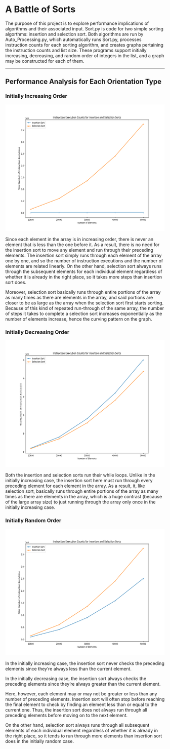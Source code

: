 # A Battle of Sorts

The purpose of this project is to explore performance implications of algorithms and their associated input. Sort.py is code for two simple sorting algorthms: insertion and selection sort. Both algorithms are run by Auto_Processing.py, which automatically runs Sort.py, processes instruction counts for each sorting algorithm, and creates graphs pertaining the instruction counts and list size. These programs support initially increasing, decreasing, and random order of integers in the list, and a graph may be constructed for each of them. 

---

## Performance Analysis for Each Orientation Type

### Initially Increasing Order

<img src="increasing.png" alt="Graph for increasing order" height="400"/>

Since each element in the array is in increasing order, there is never an element that is less than the one before it. As a result, there is no need for the insertion sort to move any element and run through their preceding elements. The insertion sort simply runs through each element of the array one by one, and so the number of instruction executions and the number of elements are related linearly. On the other hand, selection sort always runs through the subsequent elements for each individual element regardless of whether it is already in the right place, so it takes more steps than insertion sort does. 

Moreover, selection sort basically runs through entire portions of the array as many times as there are elements in the array, and said portions are closer to be as large as the array when the selection sort first starts sorting. Because of this kind of repeated run-through of the same array, the number of steps it takes to complete a selection sort increases exponentially as the number of elements increase, hence the curving pattern on the graph.


### Initially Decreasing Order

<img src="decreasing.png" alt="Graph for decreasing order" height="400">

Both the insertion and selection sorts run their while loops. Unlike in the initially increasing case, the insertion sort here must run through every preceding element for each element in the array. As a result, it, like selection sort, basically runs through entire portions of the array as many times as there are elements in the array, which is a huge contrast (because of the large array size) to just running through the array only once in the initially increasing case.


### Initially Random Order

<img src="random.png" alt="Graph for random order" height="400">

In the initially increasing case, the insertion sort never checks the preceding elements since they’re always less than the current element. 

In the initially decreasing case, the insertion sort always checks the preceding elements since they’re always greater than the current element. 

Here, however, each element may or may not be greater or less than any number of preceding elements. Insertion sort will often stop before reaching the final element to check by finding an element less than or equal to the current one. Thus, the insertion sort does not always run through all preceding elements before moving on to the next element. 

On the other hand, selection sort always runs through all subsequent elements of each individual element regardless of whether it is already in the right place, so it tends to run through more elements than insertion sort does in the initially random case.

